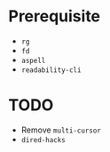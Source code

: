 # Prerequisite

- `rg`
- `fd`
- `aspell`
- `readability-cli`

# TODO

- Remove `multi-cursor`
- `dired-hacks`
